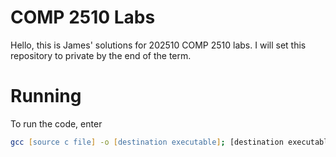 COMP 2510 Labs
==

Hello, this is James' solutions for 202510 COMP 2510 labs.
I will set this repository to private by the end of the term.

# Running
To run the code, enter

```zsh
gcc [source c file] -o [destination executable]; [destination executable]
```
